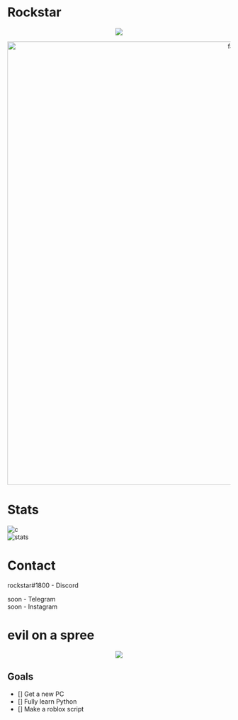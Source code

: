 # Rockstar

<p align="center">
  <a href="https://github.com/federa-l">
    <img src="https://discord.c99.nl/widget/theme-1/859565244602515457.png"/>
     </a>
</p>


</p>
<p align="center">  
  <img src="https://cdn.discordapp.com/attachments/631162287968747550/762808835546808360/line.gif" alt="fax" width="1000" height="">
</p>

# Stats
![c](https://github-readme-stats.vercel.app/api/top-langs/?username=federa-l&layout=compact&theme=dark) 
</br>
![stats](https://github-readme-stats.vercel.app/api?username=federa-l&show_icons=true&theme=dark)

# Contact
rockstar#1800 - Discord </br>

soon - Telegram </br>
soon - Instagram </br>

# evil on a spree
<p align="center">
  <a href="https://github.com/federa-l">
    <a href="https://solo.to/rockstarr">
    <img src="https://cdn.discordapp.com/attachments/841445020837478400/903428387517890561/3d59f58e1c1b923f6b9d3f3c155d6bf9.gif"/>
     </a>
</p>
  
## Goals

- [] Get a new PC
- [] Fully learn Python
- [] Make a roblox script
